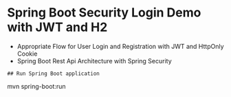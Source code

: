 # Spring Boot Security Login Demo with JWT and H2

- Appropriate Flow for User Login and Registration with JWT and HttpOnly Cookie
- Spring Boot Rest Api Architecture with Spring Security

```
## Run Spring Boot application
```
mvn spring-boot:run
```
